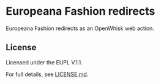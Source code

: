 # Europeana Fashion redirects

Europeana Fashion redirects as an OpenWhisk web action.

## License

Licensed under the EUPL V.1.1.

For full details, see [LICENSE.md](LICENSE.md).
